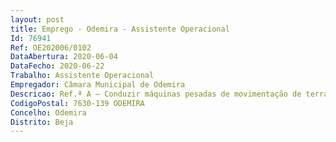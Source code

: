 ```yaml
--- 
layout: post
title: Emprego - Odemira - Assistente Operacional
Id: 76941
Ref: OE202006/0102
DataAbertura: 2020-06-04
DataFecho: 2020-06-22
Trabalho: Assistente Operacional
Empregador: Câmara Municipal de Odemira
Descricao: Ref.ª A – Conduzir máquinas pesadas de movimentação de terras, gruas ou veículos destinados à limpeza urbana ou recolha de lixo  Manobrar sistemas hidráulicos ou mecânicos complementares das viaturas  Zelar pela conservação e limpeza das viaturas  Verificar diariamente os níveis de óleo e água  Comunicar as ocorrências anormais detetadas nas viaturas.
CodigoPostal: 7630-139 ODEMIRA
Concelho: Odemira
Distrito: Beja
--- 
```

